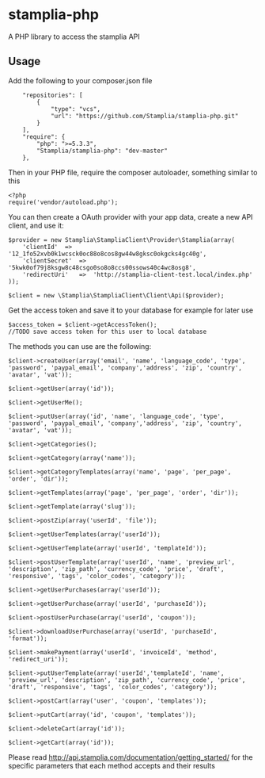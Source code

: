 stamplia-php
============

A PHP library to access the stamplia API


Usage
-----

Add the following to your composer.json file

        "repositories": [
            {
                "type": "vcs",
                "url": "https://github.com/Stamplia/stamplia-php.git"
            }
        ],
        "require": {
            "php": ">=5.3.3",
            "Stamplia/stamplia-php": "dev-master"
        },

Then in your PHP file, require the composer autoloader, something similar to this

    <?php
    require('vendor/autoload.php');

You can then create a OAuth provider with your app data, create a new API client, and use it:

    $provider = new Stamplia\StampliaClient\Provider\Stamplia(array(
        'clientId'  =>  '12_1fo52xvb0k1wcsck0oc88o8cos8gw44w8gksc0okgcks4gc40g',
        'clientSecret'  =>  '5kwk0of79j8ksgw8c48csgo0so8o8ccs00ssows40c4wc8osg8',
        'redirectUri'   =>  'http://stamplia-client-test.local/index.php'
    ));

    $client = new \Stamplia\StampliaClient\Client\Api($provider);

Get the access token and save it to your database for example for later use

    $access_token = $client->getAccessToken();
    //TODO save access token for this user to local database

The methods you can use are the following:

    $client->createUser(array('email', 'name', 'language_code', 'type', 'password', 'paypal_email', 'company','address', 'zip', 'country', 'avatar', 'vat'));

    $client->getUser(array('id'));

    $client->getUserMe();

    $client->putUser(array('id', 'name', 'language_code', 'type', 'password', 'paypal_email', 'company','address', 'zip', 'country', 'avatar', 'vat'));

    $client->getCategories();

    $client->getCategory(array('name'));

    $client->getCategoryTemplates(array('name', 'page', 'per_page', 'order', 'dir'));

    $client->getTemplates(array('page', 'per_page', 'order', 'dir'));

    $client->getTemplate(array('slug'));

    $client->postZip(array('userId', 'file'));

    $client->getUserTemplates(array('userId'));

    $client->getUserTemplate(array('userId', 'templateId'));

    $client->postUserTemplate(array('userId', 'name', 'preview_url', 'description', 'zip_path', 'currency_code', 'price', 'draft', 'responsive', 'tags', 'color_codes', 'category'));

    $client->getUserPurchases(array('userId'));

    $client->getUserPurchase(array('userId', 'purchaseId'));

    $client->postUserPurchase(array('userId', 'coupon'));
    
    $client->downloadUserPurchase(array('userId', 'purchaseId', 'format'));

    $client->makePayment(array('userId', 'invoiceId', 'method', 'redirect_uri'));

    $client->putUserTemplate(array('userId','templateId', 'name', 'preview_url', 'description', 'zip_path', 'currency_code', 'price', 'draft', 'responsive', 'tags', 'color_codes', 'category'));

    $client->postCart(array('user', 'coupon', 'templates'));

    $client->putCart(array('id', 'coupon', 'templates'));

    $client->deleteCart(array('id'));

    $client->getCart(array('id'));


Please read http://api.stamplia.com/documentation/getting_started/ for the specific parameters that each method accepts and their results

